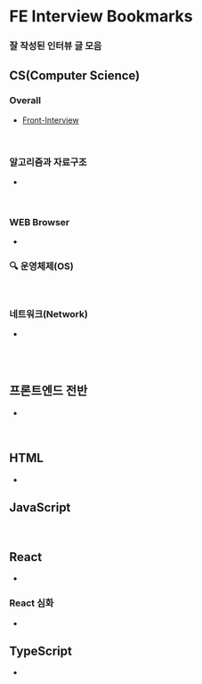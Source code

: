 # FE Interview Bookmarks

### 잘 작성된 인터뷰 글 모음

## CS(Computer Science)

### Overall

- [Front-Interview](https://github.com/ssi02014/Front-Interview/blob/master/README.md)

<br />

### 알고리즘과 자료구조

-

<br />

### WEB Browser

- <br />

### 🔍 운영체제(OS)

<br />

### 네트워크(Network)

-

<br />
<br />

## 프론트엔드 전반

-

<br />

## HTML

- <br />

## JavaScript

<br />

## React

- <br />

### React 심화

- <br />

## TypeScript

- <br />
